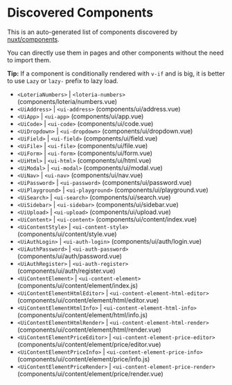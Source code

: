# Discovered Components

This is an auto-generated list of components discovered by [nuxt/components](https://github.com/nuxt/components).

You can directly use them in pages and other components without the need to import them.

**Tip:** If a component is conditionally rendered with `v-if` and is big, it is better to use `Lazy` or `lazy-` prefix to lazy load.

- `<LoteriaNumbers>` | `<loteria-numbers>` (components/loteria/numbers.vue)
- `<UiAddress>` | `<ui-address>` (components/ui/address.vue)
- `<UiApp>` | `<ui-app>` (components/ui/app.vue)
- `<UiCode>` | `<ui-code>` (components/ui/code.vue)
- `<UiDropdown>` | `<ui-dropdown>` (components/ui/dropdown.vue)
- `<UiField>` | `<ui-field>` (components/ui/field.vue)
- `<UiFile>` | `<ui-file>` (components/ui/file.vue)
- `<UiForm>` | `<ui-form>` (components/ui/form.vue)
- `<UiHtml>` | `<ui-html>` (components/ui/html.vue)
- `<UiModal>` | `<ui-modal>` (components/ui/modal.vue)
- `<UiNav>` | `<ui-nav>` (components/ui/nav.vue)
- `<UiPassword>` | `<ui-password>` (components/ui/password.vue)
- `<UiPlayground>` | `<ui-playground>` (components/ui/playground.vue)
- `<UiSearch>` | `<ui-search>` (components/ui/search.vue)
- `<UiSidebar>` | `<ui-sidebar>` (components/ui/sidebar.vue)
- `<UiUpload>` | `<ui-upload>` (components/ui/upload.vue)
- `<UiContent>` | `<ui-content>` (components/ui/content/index.vue)
- `<UiContentStyle>` | `<ui-content-style>` (components/ui/content/style.vue)
- `<UiAuthLogin>` | `<ui-auth-login>` (components/ui/auth/login.vue)
- `<UiAuthPassword>` | `<ui-auth-password>` (components/ui/auth/password.vue)
- `<UiAuthRegister>` | `<ui-auth-register>` (components/ui/auth/register.vue)
- `<UiContentElement>` | `<ui-content-element>` (components/ui/content/element/index.js)
- `<UiContentElementHtmlEditor>` | `<ui-content-element-html-editor>` (components/ui/content/element/html/editor.vue)
- `<UiContentElementHtmlInfo>` | `<ui-content-element-html-info>` (components/ui/content/element/html/info.js)
- `<UiContentElementHtmlRender>` | `<ui-content-element-html-render>` (components/ui/content/element/html/render.vue)
- `<UiContentElementPriceEditor>` | `<ui-content-element-price-editor>` (components/ui/content/element/price/editor.vue)
- `<UiContentElementPriceInfo>` | `<ui-content-element-price-info>` (components/ui/content/element/price/info.js)
- `<UiContentElementPriceRender>` | `<ui-content-element-price-render>` (components/ui/content/element/price/render.vue)

